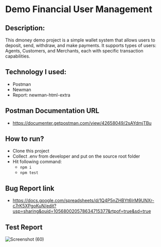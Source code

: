 # Demo Financial User Management
## Description: 
This dmoney demo project is a simple wallet system that allows users to deposit, send, withdraw, and make payments. It supports types of users: Agents, Customers, and Merchants, each with specific transaction capabilities. 
## Technology I used:
 - Postman
 - Newman
 - Report: newman-html-extra
## Postman Documentation URL
 - https://documenter.getpostman.com/view/42658049/2sAYdmjTBu
## How to run?
 - Clone this project
 - Collect .env from developer and put on the source root folder
 - Hit following command:
   - ``` npm i ```
   - ``` npm test ```
## Bug Report link
 - https://docs.google.com/spreadsheets/d/1Q4P5nZHBYt6IrM9UNXr-c7rK5XPgoKuN/edit?usp=sharing&ouid=105680020578634715377&rtpof=true&sd=true
## Test Report
![Screenshot (60)](https://github.com/user-attachments/assets/7d714afe-f1b2-4518-9b08-524c6747b68e)
